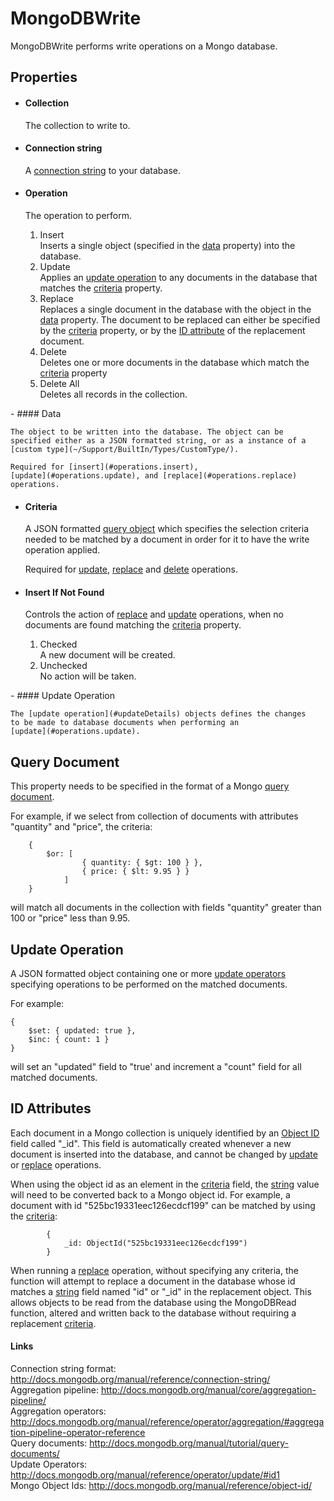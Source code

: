 MongoDBWrite
============

MongoDBWrite performs write operations on a Mongo database.

Properties
----------

-  #### Collection

    The collection to write to.

-  #### Connection string

    A [connection string](#links.connectionString) to your database.

-  #### Operation

    The operation to perform.

    1.  Insert  
        Inserts a single object (specified in the
        [data](#properties.data) property) into the database.
    2.  Update  
        Applies an [update operation](#properties.updateOperation) to
        any documents in the database that matches the
        [criteria](#properties.criteria) property.
    3.  Replace  
        Replaces a single document in the database with the object in
        the [data](#properties.data) property. The document to be
        replaced can either be specified by the
        [criteria](#properties.criteria) property, or by the [ID
        attribute](#idattribute) of the replacement document.
    4.  Delete  
        Deletes one or more documents in the database which match the
        [criteria](#properties.criteria) property
    5.  Delete All  
        Deletes all records in the collection.
<p>
-  #### Data

    The object to be written into the database. The object can be
    specified either as a JSON formatted string, or as a instance of a
    [custom type](~/Support/BuiltIn/Types/CustomType/).

    Required for [insert](#operations.insert),
    [update](#operations.update), and [replace](#operations.replace)
    operations.

-  #### Criteria

    A JSON formatted [query object](#queryDetails) which specifies the
    selection criteria needed to be matched by a document in order for
    it to have the write operation applied.

    Required for [update](#operations.update),
    [replace](#operations.replace) and [delete](#operations.delete)
    operations.

-  #### Insert If Not Found

    Controls the action of [replace](#operations.replace) and
    [update](#operations.update) operations, when no documents are found
    matching the [criteria](#properties.criteria) property.

    1.  Checked  
         A new document will be created.
    2.  Unchecked  
         No action will be taken.
<p>
-  #### Update Operation

    The [update operation](#updateDetails) objects defines the changes
    to be made to database documents when performing an
    [update](#operations.update).

Query Document
--------------

This property needs to be specified in the format of a Mongo [query
document](#links.queryDocument).

For example, if we select from collection of documents with attributes
"quantity" and "price", the criteria:

        { 
            $or: [
                    { quantity: { $gt: 100 } },
                    { price: { $lt: 9.95 } }
                ]
        }
        

will match all documents in the collection with fields "quantity"
greater than 100 or "price" less than 9.95.

Update Operation
----------------

A JSON formatted object containing one or more [update
operators](#links.updateOperators) specifying operations to be performed
on the matched documents.

For example:

    {
        $set: { updated: true },
        $inc: { count: 1 }
    }

will set an "updated" field to "true' and increment a "count" field for
all matched documents.

ID Attributes
-------------

Each document in a Mongo collection is uniquely identified by an [Object
ID](#links.mongoId) field called "\_id". This field is automatically
created whenever a new document is inserted into the database, and
cannot be changed by [update](#operations.update) or
[replace](#operations.replace) operations.

When using the object id as an element in the [criteria](#criteria)
field, the [string](~/Support/BuiltIn/Types/String/) value will need to be converted back
to a Mongo object id. For example, a document with id
"525bc19331eec126ecdcf199" can be matched by using the
[criteria](#criteria):

            { 
                _id: ObjectId("525bc19331eec126ecdcf199")
            }
        

When running a [replace](#operations.replace) operation, without
specifying any criteria, the function will attempt to replace a document
in the database whose id matches a [string](~/Support/BuiltIn/Types/String/) field named
"id" or "\_id" in the replacement object. This allows objects to be read
from the database using the MongoDBRead function, altered and written
back to the database without requiring a replacement
[criteria](#properties.criteria).


#### Links

Connection string format:
<http://docs.mongodb.org/manual/reference/connection-string/>  
 Aggregation pipeline:
<http://docs.mongodb.org/manual/core/aggregation-pipeline/>  
 Aggregation operators:
<http://docs.mongodb.org/manual/reference/operator/aggregation/#aggregation-pipeline-operator-reference>  
 Query documents:
<http://docs.mongodb.org/manual/tutorial/query-documents/>  
 Update Operators:
<http://docs.mongodb.org/manual/reference/operator/update/#id1>  
 Mongo Object Ids:
<http://docs.mongodb.org/manual/reference/object-id/>  

